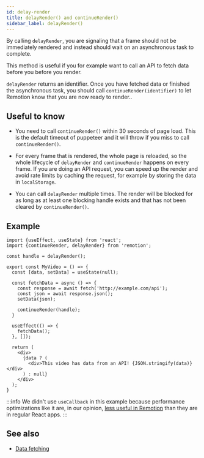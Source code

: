 ```yaml
---
id: delay-render
title: delayRender() and continueRender()
sidebar_label: delayRender()
---
```


By calling `delayRender`, you are signaling that a frame should not be immediately rendered and instead should wait on an asynchronous task to complete.

This method is useful if you for example want to call an API to fetch data before you before you render.

`delayRender` returns an identifier. Once you have fetched data or finished the asynchronous task, you should call `continueRender(identifier)` to let Remotion know that you are now ready to render..

## Useful to know

- You need to call `continueRender()` within 30 seconds of page load. This is the default timeout of puppeteer and it will throw if you miss to call `continueRender()`.

- For every frame that is rendered, the whole page is reloaded, so the whole lifecycle of `delayRender` and `continueRender` happens on every frame. If you are doing an API request, you can speed up the render and avoid rate limits by caching the request, for example by storing the data in `localStorage`.

- You can call `delayRender` multiple times. The render will be blocked for as long as at least one blocking handle exists and that has not been cleared by `continueRender()`.

## Example

```tsx
import {useEffect, useState} from 'react';
import {continueRender, delayRender} from 'remotion';

const handle = delayRender();

export const MyVideo = () => {
  const [data, setData] = useState(null);

  const fetchData = async () => {
    const response = await fetch('http://example.com/api');
    const json = await response.json();
    setData(json);

    continueRender(handle);
  }

  useEffect(() => {
    fetchData();
  }, []);

  return (
    <div>
      {data ? (
        <div>This video has data from an API! {JSON.stringify(data)}</div>
      ) : null}
    </div>
  );
}

```

:::info
We didn't use `useCallback` in this example because performance optimizations like it are, in our opinion, [less useful in Remotion](anti-patterns#following-traditional-react-performance-patterns) than they are in regular React apps.
:::

## See also

- [Data fetching](data-fetching)
